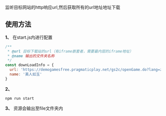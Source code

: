 监听目标网站的http响应url,然后获取所有的url地址地址下载

## 使用方法
**1、**
在start.js内进行配置
``` js
/**
 * @url 目标下载站的url（有iframe嵌套者，需要最内层的iframe地址）
 * @name 输出的文件夹名称
 */
const downLoadInfo = {
  url: 'https://demogamesfree.pragmaticplay.net/gs2c/openGame.do?lang=zh&cur=CNY&gameSymbol=vs75empress&websiteUrl=https%3A%2F%2Fdemogamesfree.pragmaticplay.net&lobbyURL=https%3A%2F%2Fwww.pragmaticplay.com',
  name: '美人如玉'
}
```

**2、**
```
npm run start
```

**3、**
资源会输出至file文件夹内